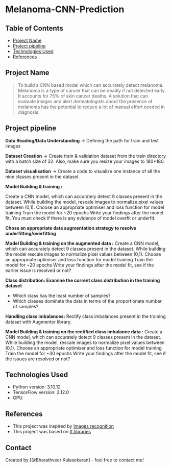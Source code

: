 # Melanoma-CNN-Prediction

## Table of Contents
* [Project Name](#project-name)
* [Project pipeline](#project-pipeline)
* [Technologies Used](#technologies-used)
* [References](#references)

## Project Name
> To build a CNN based model which can accurately detect melanoma. Melanoma is a type of cancer that can be deadly if not detected early. It accounts for 75% of skin cancer deaths. A solution that can evaluate images and alert dermatologists about the presence of melanoma has the potential to reduce a lot of manual effort needed in diagnosis.


## Project pipeline

**Data Reading/Data Understanding** → Defining the path for train and test images 

**Dataset Creation** → Create train & validation dataset from the train directory with a batch size of 32. Also, make sure you resize your images to 180*180.

**Dataset visualisation** → Create a code to visualize one instance of all the nine classes present in the dataset 

**Model Building & training :** 

Create a CNN model, which can accurately detect 9 classes present in the dataset. While building the model, rescale images to normalize pixel values between (0,1).
Choose an appropriate optimiser and loss function for model training
Train the model for ~20 epochs
Write your findings after the model fit. You must check if there is any evidence of model overfit or underfit.

**Chose an appropriate data augmentation strategy to resolve underfitting/overfitting**

**Model Building & training on the augmented data :**
Create a CNN model, which can accurately detect 9 classes present in the dataset. While building the model rescale images to normalize pixel values between (0,1).
Choose an appropriate optimiser and loss function for model training
Train the model for ~20 epochs
Write your findings after the model fit, see if the earlier issue is resolved or not?

**Class distribution: Examine the current class distribution in the training dataset** 
- Which class has the least number of samples?
- Which classes dominate the data in terms of the proportionate number of samples?

**Handling class imbalances:** Rectify class imbalances present in the training dataset with Augmentor library.

**Model Building & training on the rectified class imbalance data :**
Create a CNN model, which can accurately detect 9 classes present in the dataset. While building the model, rescale images to normalize pixel values between (0,1).
Choose an appropriate optimiser and loss function for model training
Train the model for ~30 epochs
Write your findings after the model fit, see if the issues are resolved or not?

## Technologies Used
- Python version:  3.10.12
- TensorFlow version:  2.12.0
- GPU 


## References
- This project was inspired by [Images recognition](https://www.tensorflow.org/tutorials/images/classification)
- This project was based on [tf libraries](https://www.tensorflow.org/api_docs/python/tf/keras/utils/image_dataset_from_directory)


## Contact
Created by [@Bharathveer Kulasekaran] - feel free to contact me!
